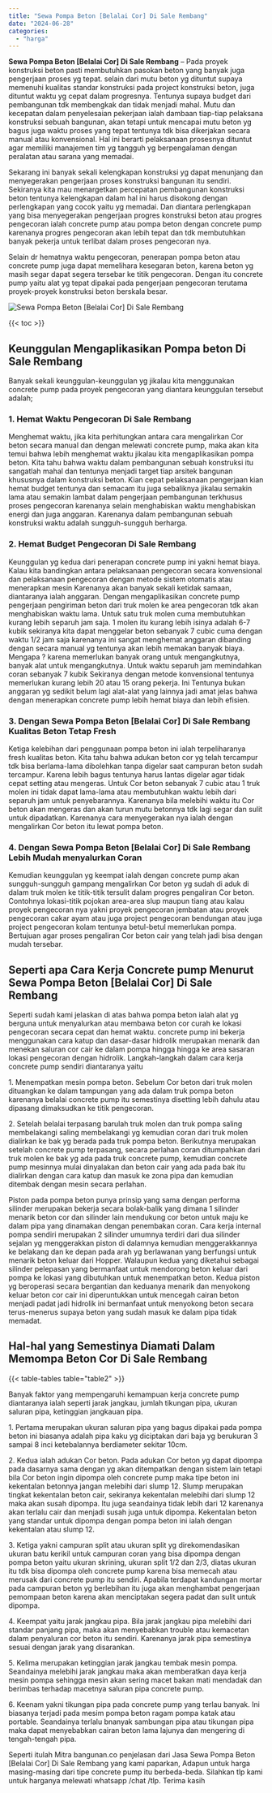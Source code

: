 ```yaml
---
title: "Sewa Pompa Beton [Belalai Cor] Di Sale Rembang"
date: "2024-06-28"
categories: 
  - "harga"
---
```


**Sewa Pompa Beton \[Belalai Cor\] Di Sale Rembang** – Pada proyek konstruksi beton pasti membutuhkan pasokan beton yang banyak juga pengerjaan proses yg tepat. selain dari mutu beton yg dituntut supaya memenuhi kualitas standar konstruksi pada project konstruksi beton, juga dituntut waktu yg cepat dalam progresnya. Tentunya supaya budget dari pembangunan tdk membengkak dan tidak menjadi mahal. Mutu dan kecepatan dalam penyelesaian pekerjaan ialah dambaan tiap-tiap pelaksana konstruksi sebuah bangunan, akan tetapi untuk mencapai mutu beton yg bagus juga waktu proses yang tepat tentunya tdk bisa dikerjakan secara manual atau konvensional. Hal ini berarti pelaksanaan prosesnya dituntut agar memiliki manajemen tim yg tangguh yg berpengalaman dengan peralatan atau sarana yang memadai.

Sekarang ini banyak sekali kelengkapan konstruksi yg dapat menunjang dan menyegerakan pengerjaan proses konstruksi bangunan itu sendiri. Sekiranya kita mau menargetkan percepatan pembangunan konstruksi beton tentunya kelengkapan dalam hal ini harus disokong dengan perlengkapan yang cocok yaitu yg memadai. Dan diantara perlengkapan yang bisa menyegerakan pengerjaan progres konstruksi beton atau progres pengecoran ialah concrete pump atau pompa beton dengan concrete pump karenanya progres pengecoran akan lebih tepat dan tdk membutuhkan banyak pekerja untuk terlibat dalam proses pengecoran nya.

Selain dr hematnya waktu pengecoran, penerapan pompa beton atau concrete pump juga dapat memelihara kesegaran beton, karena beton yg masih segar dapat segera tersebar ke titik pengecoran. Dengan itu concrete pump yaitu alat yg tepat dipakai pada pengerjaan pengecoran terutama proyek-proyek konstruksi beton berskala besar.

![Sewa Pompa Beton [Belalai Cor] Di Sale Rembang](/images/sewa-concrete-pump-35.png)

{{< toc >}}

## Keunggulan Mengaplikasikan Pompa beton Di Sale Rembang

Banyak sekali keunggulan-keunggulan yg jikalau kita menggunakan concrete pump pada proyek pengecoran yang diantara keunggulan tersebut adalah;

### 1\. Hemat Waktu Pengecoran Di Sale Rembang

Menghemat waktu, jika kita perhitungkan antara cara mengalirkan Cor beton secara manual dan dengan melewati concrete pump, maka akan kita temui bahwa lebih menghemat waktu jikalau kita mengaplikasikan pompa beton. Kita tahu bahwa waktu dalam pembangunan sebuah konstruksi itu sangatlah mahal dan tentunya menjadi target tiap arsitek bangunan khususnya dalam konstruksi beton. Kian cepat pelaksanaan pengerjaan kian hemat budget tentunya dan semacam itu juga sebaliknya jikalau semakin lama atau semakin lambat dalam pengerjaan pembangunan terkhusus proses pengecoran karenanya selain menghabiskan waktu menghabiskan energi dan juga anggaran. Karenanya dalam pembangunan sebuah konstruksi waktu adalah sungguh-sungguh berharga.

### 2\. Hemat Budget Pengecoran Di Sale Rembang

Keunggulan yg kedua dari penerapan concrete pump ini yakni hemat biaya. Kalau kita bandingkan antara pelaksanaan pengecoran secara konvensional dan pelaksanaan pengecoran dengan metode sistem otomatis atau menerapkan mesin Karenanya akan banyak sekali ketidak samaan, diantaranya ialah anggaran. Dengan mengaplikasikan concrete pump pengerjaan pengiriman beton dari truk molen ke area pengecoran tdk akan menghabiskan waktu lama. Untuk satu truk molen cuma membutuhkan kurang lebih separuh jam saja. 1 molen itu kurang lebih isinya adalah 6-7 kubik sekiranya kita dapat menggelar beton sebanyak 7 cubic cuma dengan waktu 1/2 jam saja karenanya ini sangat menghemat anggaran dibanding dengan secara manual yg tentunya akan lebih memakan banyak biaya. Mengapa ? karena memerlukan banyak orang untuk mengangkutnya, banyak alat untuk mengangkutnya. Untuk waktu separuh jam memindahkan coran sebanyak 7 kubik Sekiranya dengan metode konvensional tentunya memerlukan kurang lebih 20 atau 15 orang pekerja. Ini Tentunya bukan anggaran yg sedikit belum lagi alat-alat yang lainnya jadi amat jelas bahwa dengan menerapkan concrete pump lebih hemat biaya dan lebih efisien.

### 3\. Dengan Sewa Pompa Beton \[Belalai Cor\] Di Sale Rembang Kualitas Beton Tetap Fresh

Ketiga kelebihan dari penggunaan pompa beton ini ialah terpeliharanya fresh kualitas beton. Kita tahu bahwa adukan beton cor yg telah tercampur tdk bisa berlama-lama dibolehkan tanpa digelar saat campuran beton sudah tercampur. Karena lebih bagus tentunya harus lantas digelar agar tidak cepat setting atau mengeras. Untuk Cor beton sebanyak 7 cubic atau 1 truk molen ini tidak dapat lama-lama atau membutuhkan waktu lebih dari separuh jam untuk penyebarannya. Karenanya bila melebihi waktu itu Cor beton akan mengeras dan akan turun mutu betonnya tdk lagi segar dan sulit untuk dipadatkan. Karenanya cara menyegerakan nya ialah dengan mengalirkan Cor beton itu lewat pompa beton.

### 4\. Dengan Sewa Pompa Beton \[Belalai Cor\] Di Sale Rembang Lebih Mudah menyalurkan Coran

Kemudian keunggulan yg keempat ialah dengan concrete pump akan sungguh-sungguh gampang mengalirkan Cor beton yg sudah di aduk di dalam truk molen ke titik-titik tersulit dalam progres pengaliran Cor beton. Contohnya lokasi-titik pojokan area-area slup maupun tiang atau kalau proyek pengecoran nya yakni proyek pengecoran jembatan atau proyek pengecoran cakar ayam atau juga project pengecoran bendungan atau juga project pengecoran kolam tentunya betul-betul memerlukan pompa. Bertujuan agar proses pengaliran Cor beton cair yang telah jadi bisa dengan mudah tersebar.

## Seperti apa Cara Kerja Concrete pump Menurut Sewa Pompa Beton \[Belalai Cor\] Di Sale Rembang

Seperti sudah kami jelaskan di atas bahwa pompa beton ialah alat yg berguna untuk menyalurkan atau membawa beton cor curah ke lokasi pengecoran secara cepat dan hemat waktu. concrete pump ini bekerja menggunakan cara katup dan dasar-dasar hidrolik merupakan menarik dan menekan saluran cor cair ke dalam pompa hingga hingga ke area sasaran lokasi pengecoran dengan hidrolik. Langkah-langkah dalam cara kerja concrete pump sendiri diantaranya yaitu

1\. Menempatkan mesin pompa beton. Sebelum Cor beton dari truk molen dituangkan ke dalam tampungan yang ada dalam truk pompa beton karenanya belalai concrete pump itu semestinya disetting lebih dahulu atau dipasang dimaksudkan ke titik pengecoran.

2\. Setelah belalai terpasang barulah truk molen dan truk pompa saling membelakangi saling membelakangi yg kemudian coran dari truk molen dialirkan ke bak yg berada pada truk pompa beton. Berikutnya merupakan setelah concrete pump terpasang, secara perlahan coran ditumpahkan dari truk molen ke bak yg ada pada truk concrete pump, kemudian concrete pump mesinnya mulai dinyalakan dan beton cair yang ada pada bak itu dialirkan dengan cara katup dan masuk ke zona pipa dan kemudian ditembak dengan mesin secara perlahan.

Piston pada pompa beton punya prinsip yang sama dengan performa silinder merupakan bekerja secara bolak-balik yang dimana 1 silinder menarik beton cor dan silinder lain mendukung cor beton untuk maju ke dalam pipa yang dinamakan dengan penembakan coran. Cara kerja internal pompa sendiri merupakan 2 silinder umumnya terdiri dari dua silinder sejalan yg menggerakkan piston di dalamnya kemudian menggerakkannya ke belakang dan ke depan pada arah yg berlawanan yang berfungsi untuk menarik beton keluar dari Hopper. Walaupun kedua yang diketahui sebagai silinder pelepasan yang bermanfaat untuk mendorong beton keluar dari pompa ke lokasi yang dibutuhkan untuk menempatkan beton. Kedua piston yg beroperasi secara bergantian dan keduanya menarik dan menyokong keluar beton cor cair ini diperuntukkan untuk mencegah cairan beton menjadi padat jadi hidrolik ini bermanfaat untuk menyokong beton secara terus-menerus supaya beton yang sudah masuk ke dalam pipa tidak memadat.

## Hal-hal yang Semestinya Diamati Dalam Memompa Beton Cor Di Sale Rembang

{{< table-tables table="table2" >}}

Banyak faktor yang mempengaruhi kemampuan kerja concrete pump diantaranya ialah seperti jarak jangkau, jumlah tikungan pipa, ukuran saluran pipa, ketinggian jangkauan pipa.

1\. Pertama merupakan ukuran saluran pipa yang bagus dipakai pada pompa beton ini biasanya adalah pipa kaku yg diciptakan dari baja yg berukuran 3 sampai 8 inci ketebalannya berdiameter sekitar 10cm.

2\. Kedua ialah adukan Cor beton. Pada adukan Cor beton yg dapat dipompa pada dasarnya sama dengan yg akan ditempatkan dengan sistem lain tetapi bila Cor beton ingin dipompa oleh concrete pump maka tipe beton ini kekentalan betonnya jangan melebihi dari slump 12. Slump merupakan tingkat kekentalan beton cair, sekiranya kekentalan melebihi dari slump 12 maka akan susah dipompa. Itu juga seandainya tidak lebih dari 12 karenanya akan terlalu cair dan menjadi susah juga untuk dipompa. Kekentalan beton yang standar untuk dipompa dengan pompa beton ini ialah dengan kekentalan atau slump 12.

3\. Ketiga yakni campuran split atau ukuran split yg direkomendasikan ukuran batu kerikil untuk campuran coran yang bisa dipompa dengan pompa beton yaitu ukuran skrining, ukuran split 1/2 dan 2/3, diatas ukuran itu tdk bisa dipompa oleh concrete pump karena bisa memecah atau merusak dari concrete pump itu sendiri. Apabila terdapat kandungan mortar pada campuran beton yg berlebihan itu juga akan menghambat pengerjaan pemompaan beton karena akan menciptakan segera padat dan sulit untuk dipompa.

4\. Keempat yaitu jarak jangkau pipa. Bila jarak jangkau pipa melebihi dari standar panjang pipa, maka akan menyebabkan trouble atau kemacetan dalam penyaluran cor beton itu sendiri. Karenanya jarak pipa semestinya sesuai dengan jarak yang disarankan.

5\. Kelima merupakan ketinggian jarak jangkau tembak mesin pompa. Seandainya melebihi jarak jangkau maka akan memberatkan daya kerja mesin pompa sehingga mesin akan sering macet bakan mati mendadak dan berimbas terhadap macetnya saluran pipa concrete pump.

6\. Keenam yakni tikungan pipa pada concrete pump yang terlau banyak. Ini biasanya terjadi pada mesim pompa beton ragam pompa katak atau portable. Seandainya terlalu bnanyak sambungan pipa atau tikungan pipa maka dapat menyebabkan cairan beton lama lajunya dan mengering di tengah-tengah pipa.

Seperti itulah Mitra bangunan.co penjelasan dari Jasa Sewa Pompa Beton \[Belalai Cor\] Di Sale Rembang yang kami paparkan, Adapun untuk harga masing-masing dari tipe concrete pump itu berbeda-beda. Silahkan tlp kami untuk harganya melewati whatsapp /chat /tlp. Terima kasih
